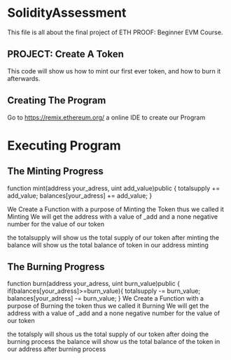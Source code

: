 # SolidityAssessment

This file is all about the final project of ETH PROOF: Beginner EVM Course. 

## PROJECT: Create A Token

This code will show us how to mint our first ever token, and how to burn it afterwards.

## Creating The Program

Go to https://remix.ethereum.org/ a online IDE to create our Program

# Executing Program

## The Minting Progress

 function mint(address your_adress, uint add_value)public {
        totalsupply += add_value;
        balances[your_adress] += add_value;
    }

We Create a Function with a purpose of Minting the Token thus we called it Minting
We will get the address with a value of _add and a none negative number for the value of our token

the totalsupply will show us the total supply of our token after minting 
the balance will show us the total balance of token in our address minting

## The Burning Progress

 function burn(address your_adress, uint burn_value)public {
        if(balances[your_adress]>=burn_value){
            totalsupply -= burn_value;
            balances[your_adress] -= burn_value;
        }
 We Create a Function with a purpose of Burning the token thus we called it Burning
 We will get the address with a value of _add and a none negative number for the value of our token

 the totalsply will shous us the total supply of our token after doing the burning process
 the balance will show us the total balance of the token in our address after burning process
